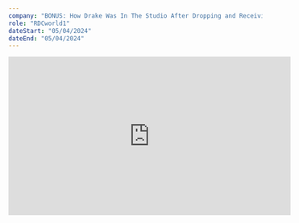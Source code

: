 ```yaml
---
company: "BONUS: How Drake Was In The Studio After Dropping and Receiving a Diss Track"
role: "RDCworld1"
dateStart: "05/04/2024"
dateEnd: "05/04/2024"
---
```


<iframe width="560" height="315" src="https://www.youtube.com/embed/KTbNms5yHgI?si=ZNiQR_JCCK7A8T8W" title="YouTube video player" frameborder="0" allow="accelerometer; autoplay; clipboard-write; encrypted-media; gyroscope; picture-in-picture; web-share" referrerpolicy="strict-origin-when-cross-origin" allowfullscreen></iframe>